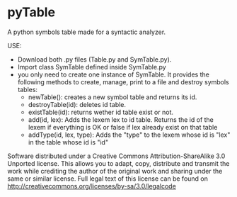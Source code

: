 pyTable
=======

A python symbols table made for a syntactic analyzer.

USE:

- Download both .py files (Table.py and SymTable.py).
- Import class SymTable defined inside SymTable.py
- you only need to create one instance of SymTable. It provides the following methods to create, manage, print to a file and destroy symbols tables:
  - newTable(): creates a new symbol table and returns its id.
  - destroyTable(id): deletes id table.
  - existTable(id): returns wether id table exist or not.
  - add(id, lex): Adds the lexem lex to id table. Returns the id of the lexem if everything is OK or false if lex already exist on that table
  - addType(id, lex, type): Adds the "type" to the lexem whose id is "lex" in the table whose id is "id"

Software distributed under a Creative Commons Attribution-ShareAlike 3.0 Unported license. This allows you to adapt, copy, distribute and transmit the work while crediting the author of the original work and sharing under the same or similar license.
Full legal text of this license can be found on http://creativecommons.org/licenses/by-sa/3.0/legalcode
